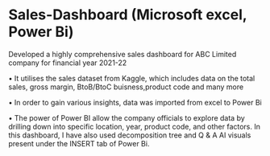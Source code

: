 # Sales-Dashboard (Microsoft excel, Power Bi)
Developed a highly comprehensive sales dashboard for ABC Limited company for financial year 2021-22

• It utilises the sales dataset from Kaggle, which includes data on the total sales, gross margin, BtoB/BtoC buisness,product code and many more

• In order to gain various insights, data was imported from excel to Power Bi

• The power of Power BI allow the company officials to explore data by drilling down into specific location, year, product code, and other factors. In this dashboard, I have also used decomposition tree and Q & A AI visuals present under the INSERT tab of Power Bi. 

